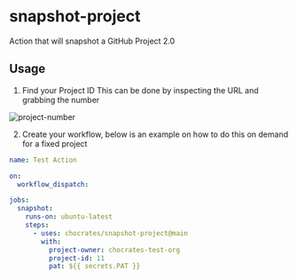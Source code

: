 # snapshot-project
Action that will snapshot a GitHub Project 2.0

## Usage
1. Find your Project ID
This can be done by inspecting the URL and grabbing the number

![project-number](https://github.com/Chocrates/snapshot-project/assets/1758164/0343e3d9-3515-4a5f-bdf4-cea72a97e97a)

2. Create your workflow, below is an example on how to do this on demand for a fixed project

```yaml
name: Test Action

on:
  workflow_dispatch:

jobs:
  snapshot:
    runs-on: ubuntu-latest
    steps:
      - uses: chocrates/snapshot-project@main
        with:
          project-owner: chocrates-test-org
          project-id: 11
          pat: ${{ secrets.PAT }}
```
